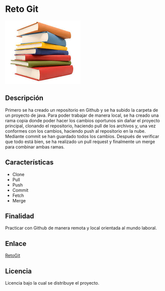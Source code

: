# Reto Git 
![Imagen de Portada](RECURSOS/images.jpg) 

## Descripción 
Primero se ha creado un repositorio en Github y se ha subido la carpeta de un proyecto de java.
Para poder trabajar de manera local, se ha creado una rama copia donde poder hacer los cambios oportunos sin dañar el proyecto principal, clonando el repositorio, haciendo pull de los archivos y, una vez conformes con los cambios, haciendo push al repositorio en la nube. Mediante commit se han guardado todos los cambios.
Después de verificar que todo está bien, se ha realizado un pull request y finalmente un merge para combinar ambas ramas.

## Características 
- Clone
- Pull
- Push
- Commit
- Fetch
- Merge 

## Finalidad 
Practicar con Github de manera remota y local orientada al mundo laboral.  

## Enlace 
[RetoGit](https://github.com/estirrayo/retogit)

## Licencia 
Licencia bajo la cual se distribuye el proyecto.

